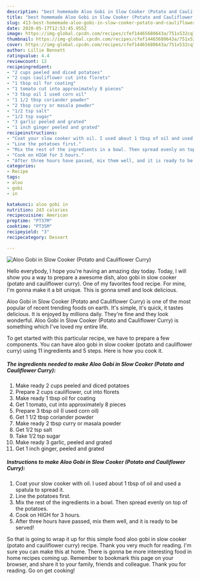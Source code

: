 ```yaml
---
description: "best homemade Aloo Gobi in Slow Cooker (Potato and Cauliflower Curry) recipe | how long to fry Aloo Gobi in Slow Cooker (Potato and Cauliflower Curry)"
title: "best homemade Aloo Gobi in Slow Cooker (Potato and Cauliflower Curry) recipe | how long to fry Aloo Gobi in Slow Cooker (Potato and Cauliflower Curry)"
slug: 413-best-homemade-aloo-gobi-in-slow-cooker-potato-and-cauliflower-curry-recipe-how-long-to-fry-aloo-gobi-in-slow-cooker-potato-and-cauliflower-curry
date: 2020-05-17T12:53:45.955Z
image: https://img-global.cpcdn.com/recipes/cfef14465680643a/751x532cq70/aloo-gobi-in-slow-cooker-potato-and-cauliflower-curry-recipe-main-photo.jpg
thumbnail: https://img-global.cpcdn.com/recipes/cfef14465680643a/751x532cq70/aloo-gobi-in-slow-cooker-potato-and-cauliflower-curry-recipe-main-photo.jpg
cover: https://img-global.cpcdn.com/recipes/cfef14465680643a/751x532cq70/aloo-gobi-in-slow-cooker-potato-and-cauliflower-curry-recipe-main-photo.jpg
author: Lillie Bennett
ratingvalue: 4.4
reviewcount: 12
recipeingredient:
- "2 cups peeled and diced potatoes"
- "2 cups cauliflower cut into florets"
- "1 tbsp oil for coating"
- "1 tomato cut into approximately 8 pieces"
- "3 tbsp oil I used corn oil"
- "1 1/2 tbsp coriander powder"
- "2 tbsp curry or masala powder"
- "1/2 tsp salt"
- "1/2 tsp sugar"
- "3 garlic peeled and grated"
- "1 inch ginger peeled and grated"
recipeinstructions:
- "Coat your slow cooker with oil. I used about 1 tbsp of oil and used a spatula to spread it."
- "Line the potatoes first."
- "Mix the rest of the ingredients in a bowl. Then spread evenly on top of the potatoes."
- "Cook on HIGH for 3 hours."
- "After three hours have passed, mix them well, and it is ready to be served!"
categories:
- Recipe
tags:
- aloo
- gobi
- in

katakunci: aloo gobi in 
nutrition: 243 calories
recipecuisine: American
preptime: "PT37M"
cooktime: "PT35M"
recipeyield: "3"
recipecategory: Dessert

---
```



![Aloo Gobi in Slow Cooker (Potato and Cauliflower Curry)](https://img-global.cpcdn.com/recipes/cfef14465680643a/751x532cq70/aloo-gobi-in-slow-cooker-potato-and-cauliflower-curry-recipe-main-photo.jpg)

Hello everybody, I hope you're having an amazing day today. Today, I will show you a way to prepare a awesome dish, aloo gobi in slow cooker (potato and cauliflower curry). One of my favorites food recipe. For mine, I'm gonna make it a bit unique. This is gonna smell and look delicious.

Aloo Gobi in Slow Cooker (Potato and Cauliflower Curry) is one of the most popular of recent trending foods on earth. It's simple, it's quick, it tastes delicious. It is enjoyed by millions daily. They're fine and they look wonderful. Aloo Gobi in Slow Cooker (Potato and Cauliflower Curry) is something which I've loved my entire life.




To get started with this particular recipe, we have to prepare a few components. You can have aloo gobi in slow cooker (potato and cauliflower curry) using 11 ingredients and 5 steps. Here is how you cook it.

<!--inarticleads1-->

##### The ingredients needed to make Aloo Gobi in Slow Cooker (Potato and Cauliflower Curry):

1. Make ready 2 cups peeled and diced potatoes
1. Prepare 2 cups cauliflower, cut into florets
1. Make ready 1 tbsp oil for coating
1. Get 1 tomato, cut into approximately 8 pieces
1. Prepare 3 tbsp oil (I used corn oil)
1. Get 1 1/2 tbsp coriander powder
1. Make ready 2 tbsp curry or masala powder
1. Get 1/2 tsp salt
1. Take 1/2 tsp sugar
1. Make ready 3 garlic, peeled and grated
1. Get 1 inch ginger, peeled and grated




<!--inarticleads2-->

##### Instructions to make Aloo Gobi in Slow Cooker (Potato and Cauliflower Curry):

1. Coat your slow cooker with oil. I used about 1 tbsp of oil and used a spatula to spread it.
1. Line the potatoes first.
1. Mix the rest of the ingredients in a bowl. Then spread evenly on top of the potatoes.
1. Cook on HIGH for 3 hours.
1. After three hours have passed, mix them well, and it is ready to be served!




So that is going to wrap it up for this simple food aloo gobi in slow cooker (potato and cauliflower curry) recipe. Thank you very much for reading. I'm sure you can make this at home. There is gonna be more interesting food in home recipes coming up. Remember to bookmark this page on your browser, and share it to your family, friends and colleague. Thank you for reading. Go on get cooking!
